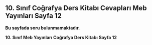 ## 10. Sınıf Coğrafya Ders Kitabı Cevapları Meb Yayınları Sayfa 12

**Bu sayfada soru bulunmamaktadır.**

**10. Sınıf Meb Yayınları Coğrafya Ders Kitabı Sayfa 12**